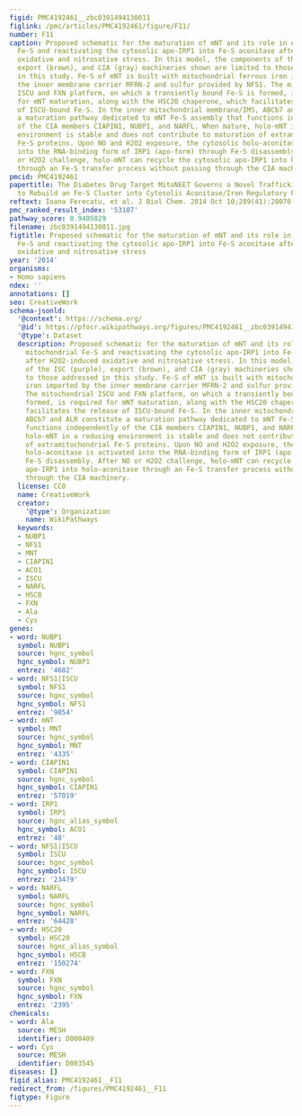 ```yaml
---
figid: PMC4192461__zbc0391494130011
figlink: /pmc/articles/PMC4192461/figure/F11/
number: F11
caption: Proposed schematic for the maturation of mNT and its role in exporting mitochondrial
  Fe-S and reactivating the cytosolic apo-IRP1 into Fe-S aconitase after H2O2-induced
  oxidative and nitrosative stress. In this model, the components of the ISC (purple),
  export (brown), and CIA (gray) machineries shown are limited to those addressed
  in this study. Fe-S of mNT is built with mitochondrial ferrous iron imported by
  the inner membrane carrier MFRN-2 and sulfur provided by NFS1. The mitochondrial
  ISCU and FXN platform, on which a transiently bound Fe-S is formed, is required
  for mNT maturation, along with the HSC20 chaperone, which facilitates the release
  of ISCU-bound Fe-S. In the inner mitochondrial membrane/IMS, ABCb7 and ALR constitute
  a maturation pathway dedicated to mNT Fe-S assembly that functions independently
  of the CIA members CIAPIN1, NUBP1, and NARFL. When mature, holo-mNT in a reducing
  environment is stable and does not contribute to maturation of extramitochondrial
  Fe-S proteins. Upon NO and H2O2 exposure, the cytosolic holo-aconitase is activated
  into the RNA-binding form of IRP1 (apo-form) through Fe-S disassembly. After NO
  or H2O2 challenge, holo-mNT can recycle the cytosolic apo-IRP1 into holo-aconitase
  through an Fe-S transfer process without passing through the CIA machinery.
pmcid: PMC4192461
papertitle: The Diabetes Drug Target MitoNEET Governs a Novel Trafficking Pathway
  to Rebuild an Fe-S Cluster into Cytosolic Aconitase/Iron Regulatory Protein 1.
reftext: Ioana Ferecatu, et al. J Biol Chem. 2014 Oct 10;289(41):28070-28086.
pmc_ranked_result_index: '53107'
pathway_score: 0.9405829
filename: zbc0391494130011.jpg
figtitle: Proposed schematic for the maturation of mNT and its role in exporting mitochondrial
  Fe-S and reactivating the cytosolic apo-IRP1 into Fe-S aconitase after H2O2-induced
  oxidative and nitrosative stress
year: '2014'
organisms:
- Homo sapiens
ndex: ''
annotations: []
seo: CreativeWork
schema-jsonld:
  '@context': https://schema.org/
  '@id': https://pfocr.wikipathways.org/figures/PMC4192461__zbc0391494130011.html
  '@type': Dataset
  description: Proposed schematic for the maturation of mNT and its role in exporting
    mitochondrial Fe-S and reactivating the cytosolic apo-IRP1 into Fe-S aconitase
    after H2O2-induced oxidative and nitrosative stress. In this model, the components
    of the ISC (purple), export (brown), and CIA (gray) machineries shown are limited
    to those addressed in this study. Fe-S of mNT is built with mitochondrial ferrous
    iron imported by the inner membrane carrier MFRN-2 and sulfur provided by NFS1.
    The mitochondrial ISCU and FXN platform, on which a transiently bound Fe-S is
    formed, is required for mNT maturation, along with the HSC20 chaperone, which
    facilitates the release of ISCU-bound Fe-S. In the inner mitochondrial membrane/IMS,
    ABCb7 and ALR constitute a maturation pathway dedicated to mNT Fe-S assembly that
    functions independently of the CIA members CIAPIN1, NUBP1, and NARFL. When mature,
    holo-mNT in a reducing environment is stable and does not contribute to maturation
    of extramitochondrial Fe-S proteins. Upon NO and H2O2 exposure, the cytosolic
    holo-aconitase is activated into the RNA-binding form of IRP1 (apo-form) through
    Fe-S disassembly. After NO or H2O2 challenge, holo-mNT can recycle the cytosolic
    apo-IRP1 into holo-aconitase through an Fe-S transfer process without passing
    through the CIA machinery.
  license: CC0
  name: CreativeWork
  creator:
    '@type': Organization
    name: WikiPathways
  keywords:
  - NUBP1
  - NFS1
  - MNT
  - CIAPIN1
  - ACO1
  - ISCU
  - NARFL
  - HSCB
  - FXN
  - Ala
  - Cys
genes:
- word: NUBP1
  symbol: NUBP1
  source: hgnc_symbol
  hgnc_symbol: NUBP1
  entrez: '4682'
- word: NFS1|ISCU
  symbol: NFS1
  source: hgnc_symbol
  hgnc_symbol: NFS1
  entrez: '9054'
- word: mNT
  symbol: MNT
  source: hgnc_symbol
  hgnc_symbol: MNT
  entrez: '4335'
- word: CIAPIN1
  symbol: CIAPIN1
  source: hgnc_symbol
  hgnc_symbol: CIAPIN1
  entrez: '57019'
- word: IRP1
  symbol: IRP1
  source: hgnc_alias_symbol
  hgnc_symbol: ACO1
  entrez: '48'
- word: NFS1|ISCU
  symbol: ISCU
  source: hgnc_symbol
  hgnc_symbol: ISCU
  entrez: '23479'
- word: NARFL
  symbol: NARFL
  source: hgnc_symbol
  hgnc_symbol: NARFL
  entrez: '64428'
- word: HSC20
  symbol: HSC20
  source: hgnc_alias_symbol
  hgnc_symbol: HSCB
  entrez: '150274'
- word: FXN
  symbol: FXN
  source: hgnc_symbol
  hgnc_symbol: FXN
  entrez: '2395'
chemicals:
- word: Ala
  source: MESH
  identifier: D000409
- word: Cys
  source: MESH
  identifier: D003545
diseases: []
figid_alias: PMC4192461__F11
redirect_from: /figures/PMC4192461__F11
figtype: Figure
---
```


